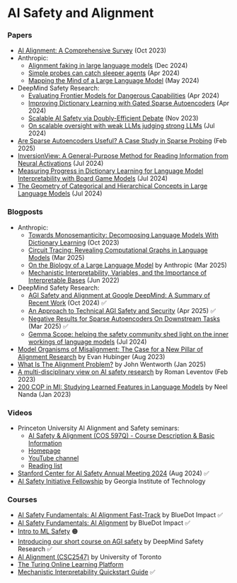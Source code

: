 # AI Safety and Alignment

### Papers

* [AI Alignment: A Comprehensive Survey](https://arxiv.org/abs/2310.19852) (Oct 2023)
* Anthropic:
  * [Alignment faking in large language models](https://www.anthropic.com/research/alignment-faking) (Dec 2024)
  * [Simple probes can catch sleeper agents](https://www.anthropic.com/research/probes-catch-sleeper-agents) (Apr 2024)
  * [Mapping the Mind of a Large Language Model](https://www.anthropic.com/research/mapping-mind-language-model) (May 2024)
* DeepMind Safety Research:
  * [Evaluating Frontier Models for Dangerous Capabilities](https://arxiv.org/abs/2403.13793) (Apr 2024)
  * [Improving Dictionary Learning with Gated Sparse Autoencoders](https://arxiv.org/abs/2404.16014) (Apr 2024)
  * [Scalable AI Safety via Doubly-Efficient Debate](https://arxiv.org/abs/2311.14125) (Nov 2023)
  * [On scalable oversight with weak LLMs judging strong LLMs](https://arxiv.org/abs/2407.04622) (Jul 2024)
* [Are Sparse Autoencoders Useful? A Case Study in Sparse Probing](https://arxiv.org/abs/2502.16681) (Feb 2025)
* [InversionView: A General-Purpose Method for Reading Information from Neural Activations](https://openreview.net/forum?id=P7MW0FahEq) (Jul 2024)
* [Measuring Progress in Dictionary Learning for Language Model Interpretability with Board Game Models](https://openreview.net/forum?id=qzsDKwGJyB) (Jul 2024)
* [The Geometry of Categorical and Hierarchical Concepts in Large Language Models](https://openreview.net/forum?id=KXuYjuBzKo) (Jul 2024)

### Blogposts

* Anthropic:
  * [Towards Monosemanticity: Decomposing Language Models With Dictionary Learning](https://transformer-circuits.pub/2023/monosemantic-features/index.html) (Oct 2023)
  * [Circuit Tracing: Revealing Computational Graphs in Language Models](https://transformer-circuits.pub/2025/attribution-graphs/methods.html) (Mar 2025)
  * [On the Biology of a Large Language Model](https://transformer-circuits.pub/2025/attribution-graphs/biology.html) by Anthropic (Mar 2025)
  * [Mechanistic Interpretability, Variables, and the Importance of Interpretable Bases](https://www.transformer-circuits.pub/2022/mech-interp-essay) (Jun 2022)
* DeepMind Safety Research:
  * [AGI Safety and Alignment at Google DeepMind: A Summary of Recent Work](https://deepmindsafetyresearch.medium.com/agi-safety-and-alignment-at-google-deepmind-a-summary-of-recent-work-8e600aca582a) (Oct 2024) ✅
  * [An Approach to Technical AGI Safety and Security](https://deepmindsafetyresearch.medium.com/an-approach-to-technical-agi-safety-and-security-25928819fbc6) (Apr 2025) ✅
  * [Negative Results for Sparse Autoencoders On Downstream Tasks](https://deepmindsafetyresearch.medium.com/negative-results-for-sparse-autoencoders-on-downstream-tasks-and-deprioritising-sae-research-6cadcfc125b9) (Mar 2025) ✅
  * [Gemma Scope: helping the safety community shed light on the inner workings of language models](https://deepmind.google/discover/blog/gemma-scope-helping-the-safety-community-shed-light-on-the-inner-workings-of-language-models/) (Jul 2024)
* [Model Organisms of Misalignment: The Case for a New Pillar of Alignment Research](https://www.lesswrong.com/posts/ChDH335ckdvpxXaXX/model-organisms-of-misalignment-the-case-for-a-new-pillar-of-1) by Evan Hubinger (Aug 2023)
* [What Is The Alignment Problem?](https://www.lesswrong.com/posts/dHNKtQ3vTBxTfTPxu/what-is-the-alignment-problem) by John Wentworth (Jan 2025)
* [A multi-disciplinary view on AI safety research](https://www.alignmentforum.org/posts/opE6L8jBTTNAyaDbB/a-multi-disciplinary-view-on-ai-safety-research) by Roman Leventov (Feb 2023)
* [200 COP in MI: Studying Learned Features in Language Models](https://www.alignmentforum.org/posts/Qup9gorqpd9qKAEav/200-cop-in-mi-studying-learned-features-in-language-models) by Neel Nanda (Jan 2023)

### Videos

* Princeton University AI Alignment and Safety seminars:
  * [AI Safety & Alignment (COS 597Q) - Course Description & Basic Information](https://sites.google.com/view/cos598aisafety/)
  * [Homepage](https://pli.princeton.edu/events/princeton-ai-alignment-and-safety-seminar)
  * [YouTube channel](https://www.youtube.com/@PrincetonPLI/featured)
  * [Reading list](https://docs.google.com/spreadsheets/d/1xaPjEsWBnlBI2maz6k64z11A99USU7ahaC2V615FGjQ/edit?gid=848424154#gid=848424154)
* [Stanford Center for AI Safety Annual Meeting 2024](https://www.cs.stanford.edu/events/affiliates-events/stanford-center-ai-safety-annual-meeting-2024) (Aug 2024) ✅
* [AI Safety Initiative Fellowship](https://docs.google.com/document/d/1BAw0oX4eyVBXvz_58MeAINmZqonIjHdrsXq9KX1_JFo) by Georgia Institute of Technology

### Courses

* [AI Safety Fundamentals: AI Alignment Fast-Track](https://course.aisafetyfundamentals.com/alignment-fast-track) by BlueDot Impact ✅
* [AI Safety Fundamentals: AI Alignment](https://course.aisafetyfundamentals.com/alignment) by BlueDot Impact ✅
* [Intro to ML Safety](https://course.mlsafety.org) 🟠
* [Introducing our short course on AGI safety](https://deepmindsafetyresearch.medium.com/introducing-our-short-course-on-agi-safety-1072adb7912c) by DeepMind Safety Research ✅
* [AI Alignment (CSC2547)](https://alignment-w2024.notion.site/CSC2547-AI-Alignment-b44359978f3a4a8f95c90adb0a6e7d53) by University of Toronto
* [The Turing Online Learning Platform](https://www.turing.ac.uk/courses?utm_source=LinkedIn&utm_medium=Text_link&utm_campaign=Turing-Online-Learning-Platform)
* [Mechanistic Interpretability Quickstart Guide](https://www.neelnanda.io/mechanistic-interpretability/quickstart) ✅
